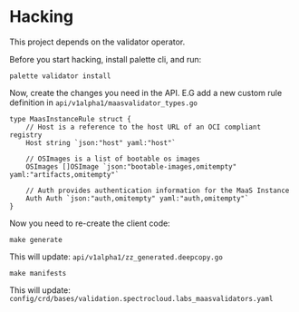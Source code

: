 Hacking
=======

This project depends on the validator operator.

Before you start hacking, install palette cli, and run:

```
palette validator install
```

Now, create the changes you need in the API. E.G add a new
custom rule definition in `api/v1alpha1/maasvalidator_types.go`

```
type MaasInstanceRule struct {
	// Host is a reference to the host URL of an OCI compliant registry
	Host string `json:"host" yaml:"host"`

	// OSImages is a list of bootable os images
	OSImages []OSImage `json:"bootable-images,omitempty" yaml:"artifacts,omitempty"`

	// Auth provides authentication information for the MaaS Instance
	Auth Auth `json:"auth,omitempty" yaml:"auth,omitempty"`
}
```

Now you need to re-create the client code:

```
make generate
```
This will update: `api/v1alpha1/zz_generated.deepcopy.go`

```
make manifests
```

This will update: `config/crd/bases/validation.spectrocloud.labs_maasvalidators.yaml`
